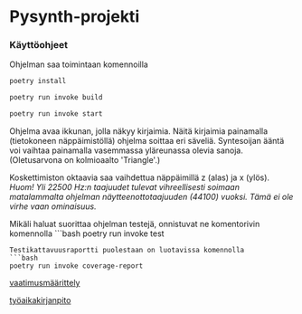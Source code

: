 # Pysynth-projekti

### Käyttöohjeet


Ohjelman saa toimintaan komennoilla

```bash
poetry install
```
```bash
poetry run invoke build
```
```bash
poetry run invoke start
```
Ohjelma avaa ikkunan, jolla näkyy kirjaimia. Näitä kirjaimia painamalla (tietokoneen näppäimistöllä) ohjelma soittaa eri säveliä.
Syntesoijan ääntä voi vaihtaa painamalla vasemmassa yläreunassa olevia sanoja. (Oletusarvona on kolmioaalto 'Triangle'.)

Koskettimiston oktaavia saa vaihdettua näppäimillä z (alas) ja x (ylös). *Huom! Yli 22500 Hz:n taajuudet tulevat vihreellisesti soimaan matalammalta ohjelman näytteenottotaajuuden (44100) vuoksi. Tämä ei ole virhe vaan ominaisuus.*

Mikäli haluat suorittaa ohjelman testejä, onnistuvat ne komentorivin komennolla ```bash
poetry run invoke test
```
Testikattavuusraportti puolestaan on luotavissa komennolla
```bash
poetry run invoke coverage-report
```

[vaatimusmäärittely](https://github.com/pmsainio/ot-harjoitustyo/blob/master/dokumentaatio/vaatimusmaarittely.md)

[työaikakirjanpito](https://github.com/pmsainio/ot-harjoitustyo/blob/master/dokumentaatio/tyoaikakirjanpito.md)
